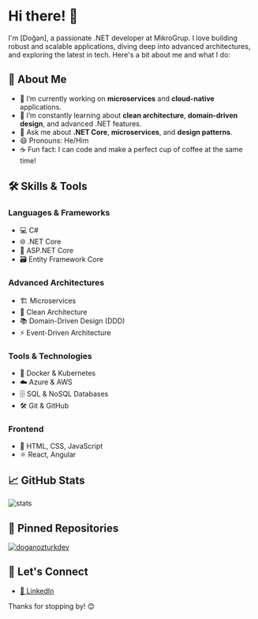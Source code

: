 # Hi there! 👋

I'm [Doğan], a passionate .NET developer at MikroGrup. I love building robust and scalable applications, diving deep into advanced architectures, and exploring the latest in tech. Here's a bit about me and what I do:

## 🚀 About Me

- 🔭 I’m currently working on **microservices** and **cloud-native** applications.
- 🌱 I’m constantly learning about **clean architecture**, **domain-driven design**, and advanced .NET features.
- 💬 Ask me about **.NET Core**, **microservices**, and **design patterns**.
- 😄 Pronouns: He/Him
- ☕ Fun fact: I can code and make a perfect cup of coffee at the same time!

## 🛠️ Skills & Tools

### Languages & Frameworks
- 💻 C#
- 🌐 .NET Core
- 🚀 ASP.NET Core
- 🗃️ Entity Framework Core

### Advanced Architectures
- 🏗️ Microservices
- 🧼 Clean Architecture
- 📚 Domain-Driven Design (DDD)
- ⚡ Event-Driven Architecture

### Tools & Technologies
- 🐳 Docker & Kubernetes
- ☁️ Azure & AWS
- 🗄️ SQL & NoSQL Databases
- 🛠️ Git & GitHub

### Frontend
- 🎨 HTML, CSS, JavaScript
- ⚛️ React, Angular

## 📈 GitHub Stats

![stats](https://github-readme-stats.vercel.app/api?username=doganozturkdev&show_icons=true&theme=radical)

## 📌 Pinned Repositories

[![doganozturkdev](https://github-readme-stats.vercel.app/api/pin/?username=doganozturkdev&repo=reponame&theme=radical)](https://github.com/yourusername/reponame)

## 🔗 Let's Connect

- [💼 LinkedIn](https://www.linkedin.com/in/ozturkdogan/)

Thanks for stopping by! 😊
